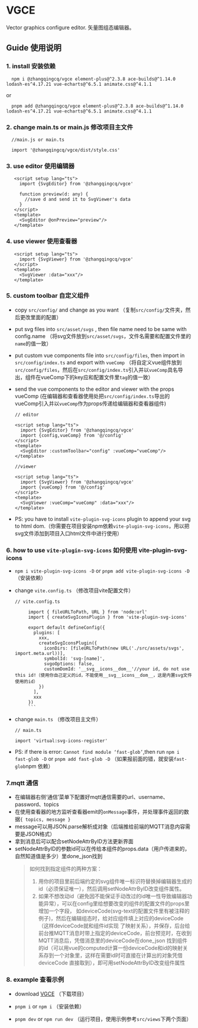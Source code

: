 # VGCE

Vector graphics configure editor. 矢量图组态编辑器。

## Guide 使用说明

### 1. install 安装依赖

   ```
     npm i @zhangqingcq/vgce element-plus@^2.3.8 ace-builds@^1.14.0 lodash-es^4.17.21 vue-echarts@^6.5.1 animate.css@^4.1.1
   ```

   or

   ```
     pnpm add @zhangqingcq/vgce element-plus@^2.3.8 ace-builds@^1.14.0 lodash-es^4.17.21 vue-echarts@^6.5.1 animate.css@^4.1.1
   ```

### 2. change main.ts or main.js 修改项目主文件

   ```
     //main.js or main.ts

     import '@zhangqingcq/vgce/dist/style.css'
   ```

### 3. use editor 使用编辑器
   ```
      <script setup lang="ts">
        import {SvgEditor} from '@zhangqingcq/vgce'

        function preview(d: any) {
          //save d and send it to SvgViewer's data
        }
      </script>
      <template>
        <SvgEditor @onPreview="preview"/>
      </template>
   ```
### 4. use viewer 使用查看器
   ```
      <script setup lang="ts">
        import {SvgViewer} from '@zhangqingcq/vgce'
      </script>
      <template>
        <SvgViewer :data="xxx"/>
      </template>
   ```
### 5. custom toolbar 自定义组件

- copy `src/config/` and change as you want （复制`src/config/`文件夹，然后更改里面的配置）

- put svg files into `src/asset/svgs` , then file name need to be same with config.name （将svg文件放到`src/asset/svgs`，文件名需要和配置文件里的`name`的值一致）

- put custom vue components file into `src/config/files`, then import in `src/config/index.ts` and export with `vueComp` （将自定义vue组件放到`src/config/files`，然后在`src/config/index.ts`引入并以`vueComp`具名导出，组件在vueComp下的key应和配置文件里`tag`的值一致）

- send the vue components to the editor and viewer with the props vueComp (在编辑器和查看器使用处把`src/config/index.ts`导出的vueComp引入并以`vueComp`作为props传递给编辑器和查看器组件)

  ```
  // editor

  <script setup lang="ts">
    import {SvgEditor} from '@zhangqingcq/vgce'
    import {config,vueComp} from '@/config'
  </script>
  <template>
    <SvgEditor :customToolbar="config" :vueComp="vueComp"/>
  </template>
  ```

  ```
  //viewer

  <script setup lang="ts">
    import {SvgViewer} from '@zhangqingcq/vgce'
    import {vueComp} from '@/config'
  </script>
  <template>
    <SvgViewer :vueComp="vueComp" :data="xxx"/>
  </template>
  ```
- PS: you have to install `vite-plugin-svg-icons` plugin to append your svg to html dom.（你需要在项目安装npm依赖`vite-plugin-svg-icons`，用以把svg文件添加到项目入口html文件中进行使用）

### 6. how to use `vite-plugin-svg-icons` 如何使用 vite-plugin-svg-icons

- `npm i vite-plugin-svg-icons -D` or `pnpm add vite-plugin-svg-icons -D` （安装依赖）
- change `vite.config.ts` （修改项目vite配置文件）

  ````
  // vite.config.ts

       import { fileURLToPath, URL } from 'node:url'
       import { createSvgIconsPlugin } from 'vite-plugin-svg-icons'

       export default defineConfig({
         plugins: [
           xxx,
           createSvgIconsPlugin({
             iconDirs: [fileURLToPath(new URL('./src/assets/svgs', import.meta.url))],
             symbolId: 'svg-[name]',
             svgoOptions: false,
             customDomId: '__svg__icons__dom__'//your id, do not use this id!（使用你自己定义的id，不能使用__svg__icons__dom__，这是内置svg文件使用的id）
           })
         ],
         xxx
       })
       ```
  ````

- change `main.ts` （修改项目主文件）

  ```
  // main.ts

  import 'virtual:svg-icons-register'
  ```

- PS: if there is error: `Cannot find module ‘fast-glob’`,then run `npm i fast-glob -D` or `pnpm add fast-glob -D` （如果报前面的错，就安装`fast-glob`npm 依赖）

### 7.mqtt 通信
- 在编辑器右侧‘通信’菜单下配置好mqtt通信需要的url、username、password、topics
- 在使用查看器的地方监听查看器emit的`onMessage`事件，并处理事件返回的数据`{ topics, message }`
- message可以用JSON.parse解析成对象（后端推给前端的MQTT消息内容需要是JSON格式）
- 拿到消息后可以配合setNodeAttrByID方法更新界面
- setNodeAttrByID的参数id可以在传给本组件的props.data（用户传进来的，自然知道值是多少）里done_json找到
  >如何找到指定组件的两种方案：
  > 1. 用你的项目里前后端约定的svg组件唯一标识符替换掉编辑器生成的id（必须保证唯一），然后调用setNodeAttrByID改变组件属性。
  > 2. 如果不想改动id（避免因不能保证手动改过的id唯一性导致编辑器功能异常），可以在config里给想要改变的组件的配置文件的props里增加一个字段，
  如deviceCode(svg-text的配置文件里有被注释的例子)，然后在编辑组态时，给对应组件填上对应的deviceCode（这样deviceCode就和组件id实现
  了映射关系），并保存，后台给前台推MQTT消息时带上指定的deviceCode，前台预览时，在收到MQTT消息后，凭借消息里的deviceCode在done_json
  找到组件的id（可以用vue的computed计算一份deviceCode和id的映射关系存到一个对象里，这样在需要id时可直接在计算出的对象凭借deviceCode
  直接取到），即可用setNodeAttrByID改变组件属性

### 8. example 查看示例

- download [VGCE](https://github.com/RickyHeaven/VGCE.git) （下载项目）

- `pnpm i` or `npm i` （安装依赖）

- `pnpm dev` or `npm run dev` （运行项目，使用示例参考`src/views`下两个页面）
